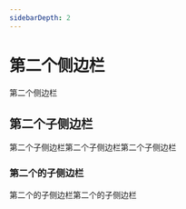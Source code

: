 ```yaml
---
sidebarDepth: 2
---
```


# 第二个侧边栏

第二个侧边栏

## 第二个子侧边栏

第二个子侧边栏第二个子侧边栏第二个子侧边栏

### 第二个的子侧边栏

第二个的子侧边栏第二个的子侧边栏
